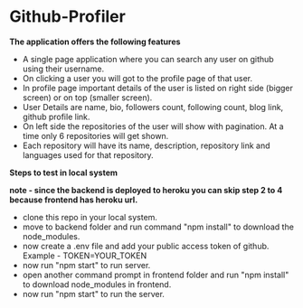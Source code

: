 # Github-Profiler

**The application offers the following features**

* A single page application where you can search any user on github using their username.
* On clicking a user you will got to the profile page of that user.
* In profile page important details of the user is listed on right side (bigger screen) or on top (smaller screen).
* User Details are name, bio, followers count, following count, blog link, github profile link.
* On left side the repositories of the user will show with pagination. At a time only 6 repositories will get shown.
* Each repository will have its name, description, repository link and languages used for that repository.

**Steps to test in local system**

**note - since the backend is deployed to heroku you can skip step 2 to 4 because frontend has heroku url.**

* clone this repo in your local system.
* move to backend folder and run command "npm install" to download the node_modules.
* now create a .env file and add your public access token of github. Example - TOKEN=YOUR_TOKEN
* now run "npm start" to run server.
* open another command prompt in frontend folder and run "npm install" to download node_modules in frontend.
* now run "npm start" to run the server.
